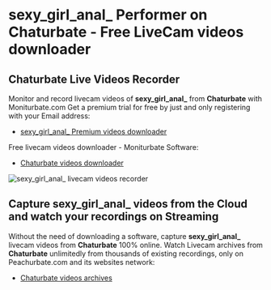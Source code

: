 # sexy_girl_anal_ Performer on Chaturbate - Free LiveCam videos downloader

## Chaturbate Live Videos Recorder

Monitor and record livecam videos of **sexy_girl_anal_** from **Chaturbate** with Moniturbate.com
Get a premium trial for free by just and only registering with your Email address:
* [sexy_girl_anal_ Premium videos downloader](https://moniturbate.com/request-demo-licence-key.html)

Free livecam videos downloader - Moniturbate Software:
* [Chaturbate videos downloader](https://moniturbate.com/moniturbate-download-software.html)

![sexy_girl_anal_ livecam videos recorder](https://peachurnet.com/templates/moniturbate-software.png)


## Capture sexy_girl_anal_ videos from the Cloud and watch your recordings on Streaming

Without the need of downloading a software, capture **sexy_girl_anal_** livecam videos from **Chaturbate** 100% online.
Watch Livecam archives from **Chaturbate** unlimitedly from thousands of existing recordings, only on Peachurbate.com and its websites network:
* [Chaturbate videos archives](https://peachurnet.com/)